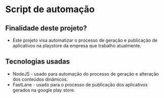 # Script de automação

## Finalidade deste projeto?
- Este projeto visa automatizar o processo de geração e publicação de aplicativos na playstore da empresa que trabalho atualmente.

## Tecnologias usadas
- NodeJS - usado para automação do processo de geração e alteração dos conteúdos dinâmicos.
- FastLane - usado para o processo de publicação dos aplicativos gerados na google play store.
